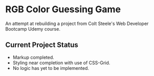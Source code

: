 # RGB Color Guessing Game
An attempt at rebuilding a project from Colt Steele's Web Developer Bootcamp Udemy course.

## Current Project Status
* Markup completed.
* Styling near completion with use of CSS-Grid.
* No logic has yet to be implemented.